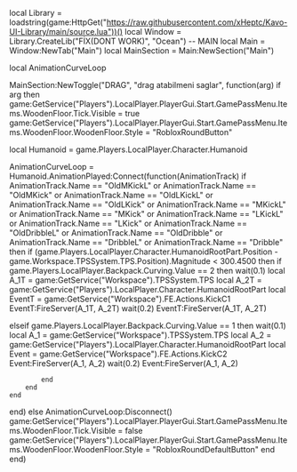 local Library = loadstring(game:HttpGet("https://raw.githubusercontent.com/xHeptc/Kavo-UI-Library/main/source.lua"))()
local Window = Library.CreateLib("FİX(DONT WORK)", "Ocean")
    -- MAIN
    local Main = Window:NewTab("Main")
    local MainSection = Main:NewSection("Main")

local AnimationCurveLoop

MainSection:NewToggle("DRAG", "drag atabilmeni saglar", function(arg)
if arg then
game:GetService("Players").LocalPlayer.PlayerGui.Start.GamePassMenu.Items.WoodenFloor.Tick.Visible = true
    game:GetService("Players").LocalPlayer.PlayerGui.Start.GamePassMenu.Items.WoodenFloor.WoodenFloor.Style = "RobloxRoundButton"

local Humanoid = game.Players.LocalPlayer.Character.Humanoid

AnimationCurveLoop = Humanoid.AnimationPlayed:Connect(function(AnimationTrack)
    if AnimationTrack.Name == "OldMKickL" or AnimationTrack.Name == "OldMKick" or AnimationTrack.Name == "OldLKickL" or AnimationTrack.Name == "OldLKick" or AnimationTrack.Name == "MKickL" or AnimationTrack.Name == "MKick" or AnimationTrack.Name == "LKickL" or AnimationTrack.Name == "LKick" or AnimationTrack.Name == "OldDribbleL" or AnimationTrack.Name == "OldDribble" or AnimationTrack.Name == "DribbleL" or AnimationTrack.Name == "Dribble" then
    if (game.Players.LocalPlayer.Character.HumanoidRootPart.Position - game.Workspace.TPSSystem.TPS.Position).Magnitude < 300.4500 then
        if game.Players.LocalPlayer.Backpack.Curving.Value == 2 then
        wait(0.1)
                local A_1T = game:GetService("Workspace").TPSSystem.TPS
local A_2T = game:GetService("Players").LocalPlayer.Character.HumanoidRootPart
local EventT = game:GetService("Workspace").FE.Actions.KickC1
EventT:FireServer(A_1T, A_2T)
wait(0.2)
EventT:FireServer(A_1T, A_2T)

elseif game.Players.LocalPlayer.Backpack.Curving.Value == 1 then
wait(0.1)
local A_1 = game:GetService("Workspace").TPSSystem.TPS
local A_2 = game:GetService("Players").LocalPlayer.Character.HumanoidRootPart
local Event = game:GetService("Workspace").FE.Actions.KickC2
Event:FireServer(A_1, A_2)
wait(0.2)
Event:FireServer(A_1, A_2)

            end
        end
    end
end)
    else
        AnimationCurveLoop:Disconnect()
        game:GetService("Players").LocalPlayer.PlayerGui.Start.GamePassMenu.Items.WoodenFloor.Tick.Visible = false
    game:GetService("Players").LocalPlayer.PlayerGui.Start.GamePassMenu.Items.WoodenFloor.WoodenFloor.Style = "RobloxRoundDefaultButton"
    end
end)
